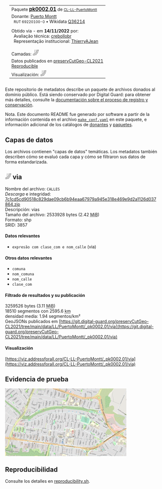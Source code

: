 <aside>
<table align="right" style="padding: 1em">
<tr><td>Paquete <a target="_git" title="Enlace canónico a git para este paquete." href="https://git.digital-guard.org/preserv-CL/blob/main/data/LL/PuertoMontt/_pk0002.01"><big><b>pk0002.01</b></big></a> de <small><a target="_afacodes" title="Jurisdicción" href="https://afa.codes/CL-LL-PuertoMontt">CL-LL-PuertoMontt</a></small>
</td></tr>
<tr><td>
Donante: <a rel="external" target="_doador" href="http://www.puertomonttchile.cl/">Puerto Montt</a>
<br/>&nbsp; <small>RUT 69220100-0</small> • Wikidata <a rel="external" target="_doador" title="Enlace del descriptor Wikidata del donante" href="https://www.wikidata.org/wiki/Q36214">Q36214</a></small><br/>

Obtido via <i>-</i> em <b>14/11/2022</b> por:
<br/>&nbsp; Avaliação técnica: <a rel="external" target="_gitPerson" title="Usuario de Git" href="https://github.com/crebollobr">crebollobr</a>
<br/>&nbsp; Representação institucional: <a rel="external" target="_gitPerson" title="Usuario de" href="https://github.com/ThierryAJean">ThierryAJean</a><br/>
</td></tr>
<tr><td>Camadas: <a title="via" href="#-via"><img src="https://raw.githubusercontent.com/digital-guard/preserv/main/docs/assets/layerIcon-via.png" alt="via" width="20"/></a> </td></tr>
<tr><td>Datos publicados en <a href="https://git.digital-guard.org/preservCutGeo-CL2021/tree/main/data/LL/PuertoMontt/_pk0002.01">preservCutGeo-CL2021</a><br/><a href="#reproducibilidad">Reproducible</a></td></tr>
<tr><td>Visualización: <a title="via" href="https://viz.addressforall.org/CL-LL-PuertoMontt/_pk0002.01/via"><img src="https://raw.githubusercontent.com/digital-guard/preserv/main/docs/assets/layerIcon-via.png" alt="via" width="20"/></a> </td></tr>
</table>
</aside>

<section>

Este repositorio de metadatos describe un paquete de archivos donados al dominio público. Está siendo conservado por Digital Guard: para obtener más detalles, consulte la [documentación sobre el proceso de registro y conservación](https://wiki.addressforall.org/doc/Documentação_Digital-guard).

Nota. Este documento README fue generado por software a partir de la información contenida en el archivo [`make_conf.yaml`](https://git.digital-guard.org/preserv-CL/blob/main/data/LL/PuertoMontt/_pk0002.01/make_conf.yaml) en este paquete, e información adicional de los catálogos de [donantes](https://git.digital-guard.org/preserv-BR/blob/main/data/donor.csv) y [paquetes](https://git.digital-guard.org/preserv-BR/blob/main/data/donatedPack.csv).

# Capas de datos

Los archivos contienen "capas de datos" temáticas. Los metadatos también describen cómo se evaluó cada capa y cómo se filtraron sus datos de forma estandarizada.

## <img src="https://raw.githubusercontent.com/digital-guard/preserv/main/docs/assets/layerIcon-via.png" alt="via" width="20"/> via

Nombre del archivo: `CALLES`<br/>*Descarga* e integridad: [7c1cd5cd90518c829dae09cb6b94eaa67979a945e318e469e9d2a1126d037864.zip](http://dl.digital-guard.org/7c1cd5cd90518c829dae09cb6b94eaa67979a945e318e469e9d2a1126d037864.zip)<br/>Descripción: vias<br/>Tamaño del archivo: 2533928 bytes (2.42 <abbr title="mebibyte">MiB</abbr>)<br/>Formato: shp<br/>SRID: 3857

#### Datos relevantes
* `expresão com clase_com e nom_calle` (via)

#### Otros datos relevantes
* `comuna`
* `nom_comuna`
* `nom_calle`
* `clase_com`

#### Filtrado de resultados y su publicación
3259526 bytes (3.11 <abbr title="mebibyte">MiB</abbr>)<br/>18510 segmentos con 2595.6 <abbr title="quilômetros">km</abbr><br/>densidad media: 1.94 segmentos/km²<br/>GeoJSONs publicados em [https://git.digital-guard.org/preservCutGeo-CL2021/tree/main/data/LL/PuertoMontt/_pk0002.01/via](https://git.digital-guard.org/preservCutGeo-CL2021/tree/main/data/LL/PuertoMontt/_pk0002.01/via)

#### Visualización
[https://viz.addressforall.org/CL-LL-PuertoMontt/_pk0002.01/via](https://viz.addressforall.org/CL-LL-PuertoMontt/_pk0002.01/via)

# Evidencia de prueba
<img src="evidencia.png" width="400"/>

</section>
<section>

# Reproducibilidad

Consulte los detalles en [reproducibility.sh](https://git.digital-guard.org/preserv-CL/blob/main/data/LL/PuertoMontt/_pk0002.01/reproducibility.sh).

</section>

